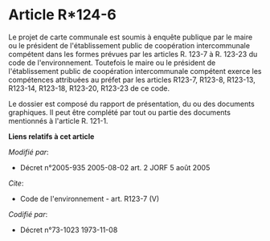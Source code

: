 # Article R*124-6

Le projet de carte communale est soumis à enquête publique par le maire ou le président de l'établissement public de
coopération intercommunale compétent dans les formes prévues par les articles R. 123-7 à R. 123-23 du code de
l'environnement. Toutefois le maire ou le président de l'établissement public de coopération intercommunale compétent exerce
les compétences attribuées au préfet par les articles R123-7, R123-8, R123-13, R123-14, R123-18, R123-20, R123-23 de ce
code. 

Le dossier est composé du rapport de présentation, du ou des documents graphiques. Il peut être complété par tout ou partie
des documents mentionnés à l'article R. 121-1.

**Liens relatifs à cet article**

_Modifié par_:

  - Décret n°2005-935 2005-08-02 art. 2 JORF 5 août 2005

_Cite_:

  - Code de l'environnement - art. R123-7 (V)

_Codifié par_:

  - Décret n°73-1023 1973-11-08
